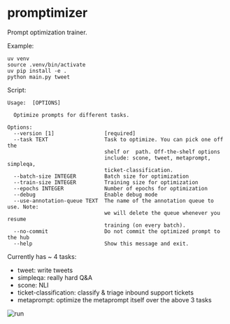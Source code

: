 # promptimizer

Prompt optimization trainer.

Example:

```shell
uv venv
source .venv/bin/activate
uv pip install -e .
python main.py tweet
```

Script:

```shell
Usage:  [OPTIONS]

  Optimize prompts for different tasks.

Options:
  --version [1]                [required]
  --task TEXT                  Task to optimize. You can pick one off the
                               shelf or  path. Off-the-shelf options
                               include: scone, tweet, metaprompt, simpleqa,
                               ticket-classification.
  --batch-size INTEGER         Batch size for optimization
  --train-size INTEGER         Training size for optimization
  --epochs INTEGER             Number of epochs for optimization
  --debug                      Enable debug mode
  --use-annotation-queue TEXT  The name of the annotation queue to use. Note:
                               we will delete the queue whenever you resume
                               training (on every batch).
  --no-commit                  Do not commit the optimized prompt to the hub
  --help                       Show this message and exit.
```

Currently has ~ 4 tasks:

- tweet: write tweets
- simpleqa: really hard Q&A
- scone: NLI
- ticket-classification: classify & triage inbound support tickets
- metaprompt: optimize the metaprompt itself over the above 3 tasks

![run](./static/optimizer.gif)